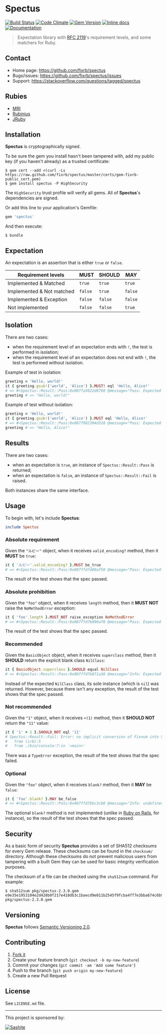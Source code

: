 # Spectus

[![Build Status](https://travis-ci.org/fixrb/spectus.svg?branch=master)][travis]
[![Code Climate](https://codeclimate.com/github/fixrb/spectus/badges/gpa.svg)][codeclimate]
[![Gem Version](https://badge.fury.io/rb/spectus.svg)][gem]
[![Inline docs](http://inch-ci.org/github/fixrb/spectus.svg?branch=master)][inchpages]
[![Documentation](http://img.shields.io/:yard-docs-38c800.svg)][rubydoc]

> Expectation library with [RFC 2119](https://www.ietf.org/rfc/rfc2119.txt)'s requirement levels, and some matchers for Ruby.

## Contact

* Home page: https://github.com/fixrb/spectus
* Bugs/issues: https://github.com/fixrb/spectus/issues
* Support: https://stackoverflow.com/questions/tagged/spectus

## Rubies

* [MRI](https://www.ruby-lang.org/)
* [Rubinius](http://rubini.us/)
* [JRuby](http://jruby.org/)

## Installation

__Spectus__ is cryptographically signed.

To be sure the gem you install hasn't been tampered with, add my public key (if you haven't already) as a trusted certificate:

    $ gem cert --add <(curl -Ls https://raw.github.com/fixrb/spectus/master/certs/gem-fixrb-public_cert.pem)
    $ gem install spectus -P HighSecurity

The `HighSecurity` trust profile will verify all gems.  All of __Spectus__'s dependencies are signed.

Or add this line to your application's Gemfile:

```ruby
gem 'spectus'
```

And then execute:

    $ bundle

## Expectation

An expectation is an assertion that is either `true` or `false`.

| Requirement levels        | **MUST** | **SHOULD** | **MAY** |
| ------------------------- | -------- | ---------- | ------- |
| Implemented & Matched     | `true`   | `true`     | `true`  |
| Implemented & Not matched | `false`  | `true`     | `false` |
| Implemented & Exception   | `false`  | `false`    | `false` |
| Not implemented           | `false`  | `false`    | `true`  |

## Isolation

There are two cases:

* when the requirement level of an expectation ends with `!`, the test is performed in isolation;
* when the requirement level of an expectation does not end with `!`, the test is performed without isolation.

Example of test in isolation:

```ruby
greeting = 'Hello, world!'
it { greeting.gsub!('world', 'Alice') }.MUST! eql 'Hello, Alice!'
# => #<Spectus::Result::Pass:0x007fa5022d8760 @message="Pass: Expected \"Hello, Alice!\" to eql \"Hello, Alice!\".", @subject=#<Proc:0x007fa5022d8e18@(irb):3>, @challenge=#<Defi::Challenge:0x007fa5022d8a08 @method=:call, @args=[]>, @actual="Hello, Alice!", @expected=#<Matchi::Eql:0x007fa5022d8cb0 @expected="Hello, Alice!">, @got=true, @error=nil, @level=:High, @negate=false, @valid=true>
greeting # => "Hello, world!"
```

Example of test without isolation:

```ruby
greeting = 'Hello, world!'
it { greeting.gsub!('world', 'Alice') }.MUST eql 'Hello, Alice!'
# => #<Spectus::Result::Pass:0x007f982304d310 @message="Pass: Expected \"Hello, Alice!\" to eql \"Hello, Alice!\".", @subject=#<Proc:0x007f982304fbb0@(irb):3>, @challenge=#<Defi::Challenge:0x007f982304f890 @method=:call, @args=[]>, @actual="Hello, Alice!", @expected=#<Matchi::Eql:0x007f982304f200 @expected="Hello, Alice!">, @got=true, @error=nil, @level=:High, @negate=false, @valid=true>
greeting # => "Hello, Alice!"
```

## Results

There are two cases:

* when an expectation is `true`, an instance of `Spectus::Result::Pass` is returned;
* when an expectation is `false`, an instance of `Spectus::Result::Fail` is raised.

Both instances share the same interface.

## Usage

To begin with, let's include __Spectus__:

```ruby
include Spectus
```

### Absolute requirement

Given the `"ルビー"` object, when it receives `valid_encoding?` method, then it **MUST** be `true`:

```ruby
it { 'ルビー'.valid_encoding? }.MUST be_true
# => #<Spectus::Result::Pass:0x007ffd7d00af50 @message="Pass: Expected true to be_true.", @subject=#<Proc:0x007ffd7d010130@(irb):2>, @challenge=#<Defi::Challenge:0x007ffd7d0116e8 @method=:call, @args=[]>, @actual=true, @expected=#<Matchi::BeTrue:0x007ffd7d012188>, @got=true, @error=nil, @level=:High, @negate=false, @valid=true>
```

The result of the test shows that the spec passed.

### Absolute prohibition

Given the `"foo"` object, when it receives `length` method, then it **MUST NOT** raise the `NoMethodError` exception:

```ruby
it { 'foo'.length }.MUST_NOT raise_exception NoMethodError
# => #<Spectus::Result::Pass:0x007ffd7b890af0 @message="Pass: Expected 3 not to raise_exception NoMethodError.", @subject=#<Proc:0x007ffd7b8913b0@(irb):3>, @challenge=#<Defi::Challenge:0x007ffd7b891248 @method=:call, @args=[]>, @actual=3, @expected=#<Matchi::RaiseException:0x007ffd7b891130 @expected=NoMethodError>, @got=true, @error=nil, @level=:High, @negate=true, @valid=true>
```

The result of the test shows that the spec passed.

### Recommended

Given the `BasicObject` object, when it receives `superclass` method, then it **SHOULD** return the explicit blank class `NilClass`:

```ruby
it { BasicObject.superclass }.SHOULD equal NilClass
# => #<Spectus::Result::Pass:0x007ffd7b871a38 @message="Info: Expected nil to equal NilClass.", @subject=#<Proc:0x007ffd7b872460@(irb):4>, @challenge=#<Defi::Challenge:0x007ffd7b872370 @method=:call, @args=[]>, @actual=nil, @expected=#<Matchi::Equal:0x007ffd7b872140 @expected=NilClass>, @got=false, @error=nil, @level=:Medium, @negate=false, @valid=false>
```

Instead of the expected `NilClass` class, its sole instance (which is `nil`) was returned.
However, because there isn't any exception, the result of the test shows that the spec passed.

### Not recommended

Given the `"1"` object, when it receives `+(1)` method, then it **SHOULD NOT** return the `"11"` value:

```ruby
it { '1' + 1 }.SHOULD_NOT eql '11'
# Spectus::Result::Fail: Error: no implicit conversion of Fixnum into String (TypeError).
# 	from (irb):5
# 	from ./bin/console:7:in `<main>'
```

There was a `TypeError` exception, the result of the test shows that the spec failed.

### Optional

Given the `"foo"` object, when it receives `blank?` method, then it **MAY** be `false`:

```ruby
it { 'foo'.blank? }.MAY be_false
# => #<Spectus::Result::Pass:0x007ffd7bbc3cb8 @message="Info: undefined method `blank?' for \"foo\":String (NoMethodError).", @subject=#<Proc:0x007ffd7b8285b8@(irb):6>, @challenge=#<Defi::Challenge:0x007ffd7b8284f0 @method=:call, @args=[]>, @actual=nil, @expected=#<Matchi::BeFalse:0x007ffd7b828310>, @got=nil, @error=#<NoMethodError: undefined method `blank?' for "foo":String>, @level=:Low, @negate=false, @valid=false>
```

The optional `blank?` method is not implemented (unlike in [Ruby on Rails](http://api.rubyonrails.org/classes/Object.html#method-i-blank-3F), for instance), so the result of the test shows that the spec passed.

## Security

As a basic form of security __Spectus__ provides a set of SHA512 checksums for
every Gem release.  These checksums can be found in the `checksum/` directory.
Although these checksums do not prevent malicious users from tampering with a
built Gem they can be used for basic integrity verification purposes.

The checksum of a file can be checked using the `sha512sum` command.  For
example:

    $ sha512sum pkg/spectus-2.3.0.gem
    e9e35e1953104e2d428b0f217e418db3c1baecd9e011b2545f9fcba4ff7e3bba674c6b928b3d8db842a139cd7cc9806d77ebdc7f710ece4f2aecb343703e2451  pkg/spectus-2.3.0.gem

## Versioning

__Spectus__ follows [Semantic Versioning 2.0](http://semver.org/).

## Contributing

1. [Fork it](https://github.com/fixrb/spectus/fork)
2. Create your feature branch (`git checkout -b my-new-feature`)
3. Commit your changes (`git commit -am 'Add some feature'`)
4. Push to the branch (`git push origin my-new-feature`)
5. Create a new Pull Request

## License

See `LICENSE.md` file.

[gem]: https://rubygems.org/gems/spectus
[travis]: https://travis-ci.org/fixrb/spectus
[codeclimate]: https://codeclimate.com/github/fixrb/spectus
[inchpages]: http://inch-ci.org/github/fixrb/spectus
[rubydoc]: http://rubydoc.info/gems/spectus/frames

***

This project is sponsored by:

[![Sashite](http://www.sashite.com/assets/img/sashite.png)](http://www.sashite.com/)
